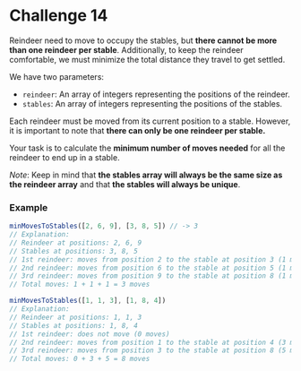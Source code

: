 Challenge 14
====

Reindeer need to move to occupy the stables, but **there cannot be more than one reindeer per stable**. Additionally, to keep the reindeer comfortable, we must minimize the total distance they travel to get settled.

We have two parameters:

* `reindeer`: An array of integers representing the positions of the reindeer.
* `stables`: An array of integers representing the positions of the stables.

Each reindeer must be moved from its current position to a stable. However, it is important to note that **there can only be one reindeer per stable.**

Your task is to calculate the **minimum number of moves needed** for all the reindeer to end up in a stable.

_Note_: Keep in mind that **the stables array will always be the same size as the reindeer array** and that **the stables will always be unique**.

### Example

```javascript
minMovesToStables([2, 6, 9], [3, 8, 5]) // -> 3
// Explanation:
// Reindeer at positions: 2, 6, 9
// Stables at positions: 3, 8, 5
// 1st reindeer: moves from position 2 to the stable at position 3 (1 move).
// 2nd reindeer: moves from position 6 to the stable at position 5 (1 move)
// 3rd reindeer: moves from position 9 to the stable at position 8 (1 move).
// Total moves: 1 + 1 + 1 = 3 moves

minMovesToStables([1, 1, 3], [1, 8, 4])
// Explanation:
// Reindeer at positions: 1, 1, 3
// Stables at positions: 1, 8, 4
// 1st reindeer: does not move (0 moves)
// 2nd reindeer: moves from position 1 to the stable at position 4 (3 moves)
// 3rd reindeer: moves from position 3 to the stable at position 8 (5 moves)
// Total moves: 0 + 3 + 5 = 8 moves
```